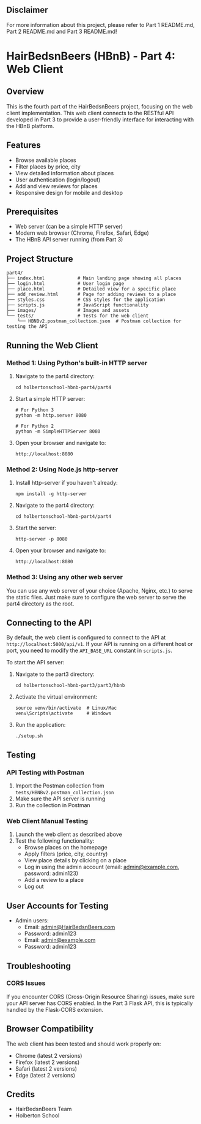 ## Disclaimer
For more information about this project, please refer to Part 1 README.md, Part 2 README.md and Part 3 README.md!


# HairBedsnBeers (HBnB) - Part 4: Web Client

## Overview
This is the fourth part of the HairBedsnBeers project, focusing on the web client implementation. This web client connects to the RESTful API developed in Part 3 to provide a user-friendly interface for interacting with the HBnB platform.

## Features
- Browse available places
- Filter places by price, city
- View detailed information about places
- User authentication (login/logout)
- Add and view reviews for places
- Responsive design for mobile and desktop

## Prerequisites
- Web server (can be a simple HTTP server)
- Modern web browser (Chrome, Firefox, Safari, Edge)
- The HBnB API server running (from Part 3)

## Project Structure
```
part4/
├── index.html            # Main landing page showing all places
├── login.html            # User login page
├── place.html            # Detailed view for a specific place
├── add_review.html       # Page for adding reviews to a place
├── styles.css            # CSS styles for the application
├── scripts.js            # JavaScript functionality
├── images/               # Images and assets
└── tests/                # Tests for the web client
    └── HBNBv2.postman_collection.json  # Postman collection for testing the API
```

## Running the Web Client

### Method 1: Using Python's built-in HTTP server
1. Navigate to the part4 directory:
   ```
   cd holbertonschool-hbnb-part4/part4
   ```

2. Start a simple HTTP server:
   ```
   # For Python 3
   python -m http.server 8080

   # For Python 2
   python -m SimpleHTTPServer 8080
   ```

3. Open your browser and navigate to:
   ```
   http://localhost:8080
   ```

### Method 2: Using Node.js http-server
1. Install http-server if you haven't already:
   ```
   npm install -g http-server
   ```

2. Navigate to the part4 directory:
   ```
   cd holbertonschool-hbnb-part4/part4
   ```

3. Start the server:
   ```
   http-server -p 8080
   ```

4. Open your browser and navigate to:
   ```
   http://localhost:8080
   ```

### Method 3: Using any other web server
You can use any web server of your choice (Apache, Nginx, etc.) to serve the static files. Just make sure to configure the web server to serve the part4 directory as the root.

## Connecting to the API

By default, the web client is configured to connect to the API at `http://localhost:5000/api/v1`. If your API is running on a different host or port, you need to modify the `API_BASE_URL` constant in `scripts.js`.

To start the API server:
1. Navigate to the part3 directory:
   ```
   cd holbertonschool-hbnb-part3/part3/hbnb
   ```

2. Activate the virtual environment:
   ```
   source venv/bin/activate  # Linux/Mac
   venv\Scripts\activate     # Windows
   ```

4. Run the application:
   ```
   ./setup.sh
   ```

## Testing

### API Testing with Postman
1. Import the Postman collection from `tests/HBNBv2.postman_collection.json`
2. Make sure the API server is running
3. Run the collection in Postman

### Web Client Manual Testing
1. Launch the web client as described above
2. Test the following functionality:
   - Browse places on the homepage
   - Apply filters (price, city, country)
   - View place details by clicking on a place
   - Log in using the admin account (email: admin@example.com, password: admin123)
   - Add a review to a place
   - Log out

## User Accounts for Testing
- Admin users:
  - Email: admin@HairBedsnBeers.com
  - Password: admin123
  - Email: admin@example.com
  - Password: admin123


## Troubleshooting

### CORS Issues
If you encounter CORS (Cross-Origin Resource Sharing) issues, make sure your API server has CORS enabled. In the Part 3 Flask API, this is typically handled by the Flask-CORS extension.

## Browser Compatibility
The web client has been tested and should work properly on:
- Chrome (latest 2 versions)
- Firefox (latest 2 versions)
- Safari (latest 2 versions)
- Edge (latest 2 versions)

## Credits
- HairBedsnBeers Team
- Holberton School
